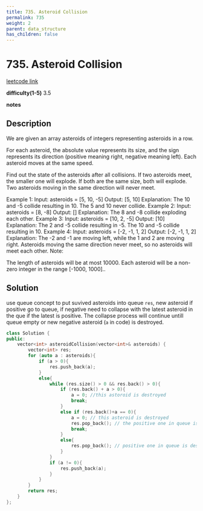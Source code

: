 ```yaml
---
title: 735. Asteroid Collision
permalink: 735
weight: 2
parent: data_structure
has_children: false
---
```

# 735. Asteroid Collision
[leetcode link](https://leetcode.com/problems/asteroid-collision/)

**difficulty(1-5)** 
3.5

**notes**   


## Description
We are given an array asteroids of integers representing asteroids in a row.

For each asteroid, the absolute value represents its size, and the sign represents its direction (positive meaning right, negative meaning left). Each asteroid moves at the same speed.

Find out the state of the asteroids after all collisions. If two asteroids meet, the smaller one will explode. If both are the same size, both will explode. Two asteroids moving in the same direction will never meet.

Example 1:
Input: 
asteroids = [5, 10, -5]
Output: [5, 10]
Explanation: 
The 10 and -5 collide resulting in 10.  The 5 and 10 never collide.
Example 2:
Input: 
asteroids = [8, -8]
Output: []
Explanation: 
The 8 and -8 collide exploding each other.
Example 3:
Input: 
asteroids = [10, 2, -5]
Output: [10]
Explanation: 
The 2 and -5 collide resulting in -5.  The 10 and -5 collide resulting in 10.
Example 4:
Input: 
asteroids = [-2, -1, 1, 2]
Output: [-2, -1, 1, 2]
Explanation: 
The -2 and -1 are moving left, while the 1 and 2 are moving right.
Asteroids moving the same direction never meet, so no asteroids will meet each other.
Note:

The length of asteroids will be at most 10000.
Each asteroid will be a non-zero integer in the range [-1000, 1000]..

## Solution
use queue concept to put suvived asteroids into queue `res`, new asteroid if positive go to queue, if negative need to collapse with the latest asteroid in the que if the latest is positive. The collapse process will continue untill queue empty or new negative asteroid (`a` in code) is destroyed.
```c++
class Solution {
public:
    vector<int> asteroidCollision(vector<int>& asteroids) {
        vector<int> res;
        for (auto a : asteroids){
            if (a > 0){
                res.push_back(a);
            }
            else{
                while (res.size() > 0 && res.back() > 0){
                    if (res.back() + a > 0){
                        a = 0; //this astoroid is destroyed
                        break;
                    }
                    else if (res.back()+a == 0){
                        a = 0; // this asteroid is destroyed
                        res.pop_back(); // the positive one in queue is destroyed
                        break;
                    }
                    else{
                        res.pop_back(); // positive one in queue is destroyed, collapse continue!
                    }                    
                }
                if (a != 0){
                    res.push_back(a);
                }
            }
        }
        return res;
    }
};
```


